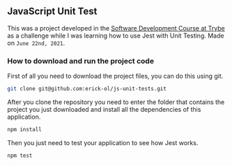 ## JavaScript Unit Test

This was a project developed in the [Software Development Course at Trybe](https://www.betrybe.com/formacao-desenvolvimento-web) as a challenge while I was learning how to use Jest with Unit Testing. Made on ```June 22nd, 2021```.

### How to download and run the project code

First of all you need to download the project files, you can do this using git.

```bash
git clone git@github.com:erick-ol/js-unit-tests.git
```

After you clone the repository you need to enter the folder that contains the project you just downloaded and install all the dependencies of this application.

```bash
npm install
```

Then you just need to test your application to see how Jest works.

```bash
npm test
```
